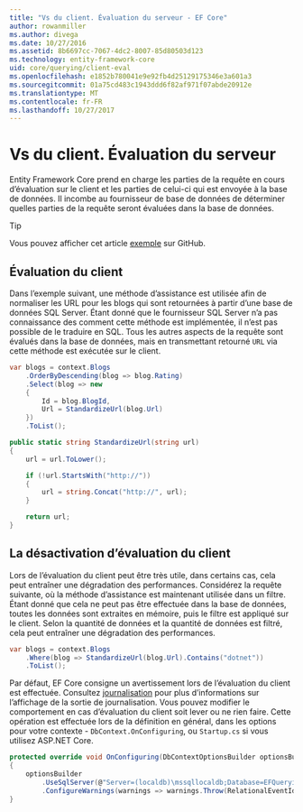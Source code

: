 ```yaml
---
title: "Vs du client. Évaluation du serveur - EF Core"
author: rowanmiller
ms.author: divega
ms.date: 10/27/2016
ms.assetid: 8b6697cc-7067-4dc2-8007-85d80503d123
ms.technology: entity-framework-core
uid: core/querying/client-eval
ms.openlocfilehash: e1852b780041e9e92fb4d25129175346e3a601a3
ms.sourcegitcommit: 01a75cd483c1943ddd6f82af971f07abde20912e
ms.translationtype: MT
ms.contentlocale: fr-FR
ms.lasthandoff: 10/27/2017
---
```

# <a name="client-vs-server-evaluation"></a>Vs du client. Évaluation du serveur

Entity Framework Core prend en charge les parties de la requête en cours d’évaluation sur le client et les parties de celui-ci qui est envoyée à la base de données. Il incombe au fournisseur de base de données de déterminer quelles parties de la requête seront évaluées dans la base de données.

> [!TIP]  
> Vous pouvez afficher cet article [exemple](https://github.com/aspnet/EntityFramework.Docs/tree/master/samples/core/Querying) sur GitHub.

## <a name="client-evaluation"></a>Évaluation du client

Dans l’exemple suivant, une méthode d’assistance est utilisée afin de normaliser les URL pour les blogs qui sont retournées à partir d’une base de données SQL Server. Étant donné que le fournisseur SQL Server n’a pas connaissance des comment cette méthode est implémentée, il n’est pas possible de le traduire en SQL. Tous les autres aspects de la requête sont évalués dans la base de données, mais en transmettant retourné `URL` via cette méthode est exécutée sur le client.

<!-- [!code-csharp[Main](samples/core/Querying/Querying/ClientEval/Sample.cs?highlight=6)] -->
``` csharp
var blogs = context.Blogs
    .OrderByDescending(blog => blog.Rating)
    .Select(blog => new
    {
        Id = blog.BlogId,
        Url = StandardizeUrl(blog.Url)
    })
    .ToList();
```

<!-- [!code-csharp[Main](samples/core/Querying/Querying/ClientEval/Sample.cs)] -->
``` csharp
public static string StandardizeUrl(string url)
{
    url = url.ToLower();

    if (!url.StartsWith("http://"))
    {
        url = string.Concat("http://", url);
    }

    return url;
}
```

## <a name="disabling-client-evaluation"></a>La désactivation d’évaluation du client

Lors de l’évaluation du client peut être très utile, dans certains cas, cela peut entraîner une dégradation des performances. Considérez la requête suivante, où la méthode d’assistance est maintenant utilisée dans un filtre. Étant donné que cela ne peut pas être effectuée dans la base de données, toutes les données sont extraites en mémoire, puis le filtre est appliqué sur le client. Selon la quantité de données et la quantité de données est filtré, cela peut entraîner une dégradation des performances.

<!-- [!code-csharp[Main](samples/core/Querying/Querying/ClientEval/Sample.cs)] -->
``` csharp
var blogs = context.Blogs
    .Where(blog => StandardizeUrl(blog.Url).Contains("dotnet"))
    .ToList();
```

Par défaut, EF Core consigne un avertissement lors de l’évaluation du client est effectuée. Consultez [journalisation](../miscellaneous/logging.md) pour plus d’informations sur l’affichage de la sortie de journalisation. Vous pouvez modifier le comportement en cas d’évaluation du client soit lever ou ne rien faire. Cette opération est effectuée lors de la définition en général, dans les options pour votre contexte - `DbContext.OnConfiguring`, ou `Startup.cs` si vous utilisez ASP.NET Core.

<!-- [!code-csharp[Main](samples/core/Querying/Querying/ClientEval/ThrowOnClientEval/BloggingContext.cs?highlight=5)] -->
``` csharp
protected override void OnConfiguring(DbContextOptionsBuilder optionsBuilder)
{
    optionsBuilder
        .UseSqlServer(@"Server=(localdb)\mssqllocaldb;Database=EFQuerying;Trusted_Connection=True;")
        .ConfigureWarnings(warnings => warnings.Throw(RelationalEventId.QueryClientEvaluationWarning));
}
```
